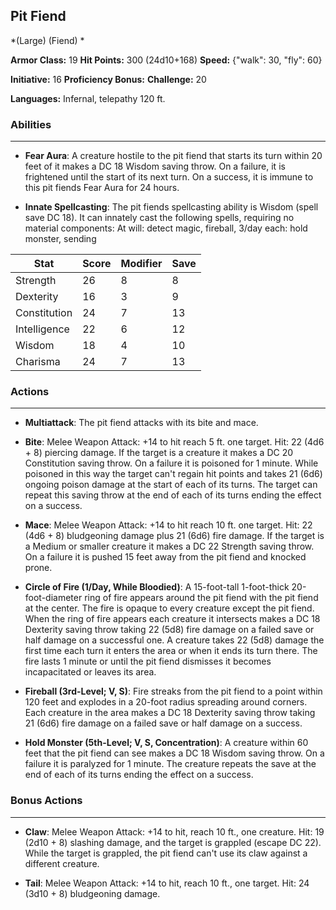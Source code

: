 ## Pit Fiend
*(Large) (Fiend) *

**Armor Class:** 19
**Hit Points:** 300 (24d10+168)
**Speed:** {"walk": 30, "fly": 60}

**Initiative:** 16
**Proficiency Bonus:**
**Challenge:** 20

**Languages:** Infernal, telepathy 120 ft.

### Abilities
 --- 
- **Fear Aura**: A creature hostile to the pit fiend that starts its turn within 20 feet of it makes a DC 18 Wisdom saving throw. On a failure, it is frightened until the start of its next turn. On a success, it is immune to this pit fiends Fear Aura for 24 hours.

- **Innate Spellcasting**: The pit fiends spellcasting ability is Wisdom (spell save DC 18). It can innately cast the following spells, requiring no material components: At will: detect magic, fireball, 3/day each: hold monster, sending



| Stat | Score | Modifier | Save |
| ---- | ---- | ---- | ---- |
| Strength | 26 | 8 | 8 |
| Dexterity | 16 | 3 | 9 |
| Constitution | 24 | 7 | 13 |
| Intelligence | 22 | 6 | 12 |
| Wisdom | 18 | 4 | 10 |
| Charisma | 24 | 7 | 13 |

### Actions
 --- 
- **Multiattack**: The pit fiend attacks with its bite and mace.

- **Bite**: Melee Weapon Attack: +14 to hit  reach 5 ft.  one target. Hit: 22 (4d6 + 8) piercing damage. If the target is a creature  it makes a DC 20 Constitution saving throw. On a failure  it is poisoned for 1 minute. While poisoned in this way  the target can't regain hit points and takes 21 (6d6) ongoing poison damage at the start of each of its turns. The target can repeat this saving throw at the end of each of its turns  ending the effect on a success.

- **Mace**: Melee Weapon Attack: +14 to hit  reach 10 ft.  one target. Hit: 22 (4d6 + 8) bludgeoning damage plus 21 (6d6) fire damage. If the target is a Medium or smaller creature  it makes a DC 22 Strength saving throw. On a failure  it is pushed 15 feet away from the pit fiend and knocked prone.

- **Circle of Fire (1/Day, While Bloodied)**: A 15-foot-tall  1-foot-thick  20-foot-diameter ring of fire appears around the pit fiend  with the pit fiend at the center. The fire is opaque to every creature except the pit fiend. When the ring of fire appears  each creature it intersects makes a DC 18 Dexterity saving throw  taking 22 (5d8) fire damage on a failed save or half damage on a successful one. A creature takes 22 (5d8) damage the first time each turn it enters the area or when it ends its turn there. The fire lasts 1 minute or until the pit fiend dismisses it  becomes incapacitated  or leaves its area.

- **Fireball (3rd-Level; V, S)**: Fire streaks from the pit fiend to a point within 120 feet and explodes in a 20-foot radius  spreading around corners. Each creature in the area makes a DC 18 Dexterity saving throw  taking 21 (6d6) fire damage on a failed save or half damage on a success.

- **Hold Monster (5th-Level; V, S, Concentration)**: A creature within 60 feet that the pit fiend can see makes a DC 18 Wisdom saving throw. On a failure  it is paralyzed for 1 minute. The creature repeats the save at the end of each of its turns  ending the effect on a success.

### Bonus Actions
 --- 
- **Claw**: Melee Weapon Attack: +14 to hit, reach 10 ft., one creature. Hit: 19 (2d10 + 8) slashing damage, and the target is grappled (escape DC 22). While the target is grappled, the pit fiend can't use its claw against a different creature.

- **Tail**: Melee Weapon Attack: +14 to hit, reach 10 ft., one target. Hit: 24 (3d10 + 8) bludgeoning damage.

